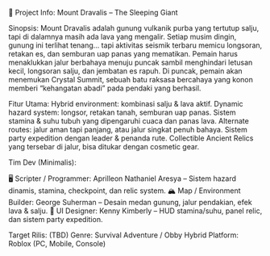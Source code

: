 🌋 Project Info: Mount Dravalis – The Sleeping Giant

Sinopsis:
Mount Dravalis adalah gunung vulkanik purba yang tertutup salju, tapi di dalamnya masih ada lava yang mengalir. Setiap musim dingin, gunung ini terlihat tenang… tapi aktivitas seismik terbaru memicu longsoran, retakan es, dan semburan uap panas yang mematikan.
Pemain harus menaklukkan jalur berbahaya menuju puncak sambil menghindari letusan kecil, longsoran salju, dan jembatan es rapuh. Di puncak, pemain akan menemukan Crystal Summit, sebuah batu raksasa bercahaya yang konon memberi “kehangatan abadi” pada pendaki yang berhasil.

Fitur Utama:
Hybrid environment: kombinasi salju & lava aktif.
Dynamic hazard system: longsor, retakan tanah, semburan uap panas.
Sistem stamina & suhu tubuh yang dipengaruhi cuaca dan panas lava.
Alternate routes: jalur aman tapi panjang, atau jalur singkat penuh bahaya.
Sistem party expedition dengan leader & penanda rute.
Collectible Ancient Relics yang tersebar di jalur, bisa ditukar dengan cosmetic gear.

Tim Dev (Minimalis):

🖥 Scripter / Programmer: Aprilleon Nathaniel Aresya – Sistem hazard dinamis, stamina, checkpoint, dan relic system.
🏔 Map / Environment Builder: George Suherman – Desain medan gunung, jalur pendakian, efek lava & salju.
🎨 UI Designer: Kenny Kimberly – HUD stamina/suhu, panel relic, dan sistem party expedition.


Target Rilis: (TBD)
Genre: Survival Adventure / Obby Hybrid
Platform: Roblox (PC, Mobile, Console)
